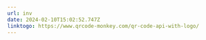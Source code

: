 ```yaml
---
url: inv
date: 2024-02-10T15:02:52.747Z
linktogo: https://www.qrcode-monkey.com/qr-code-api-with-logo/
---
```

